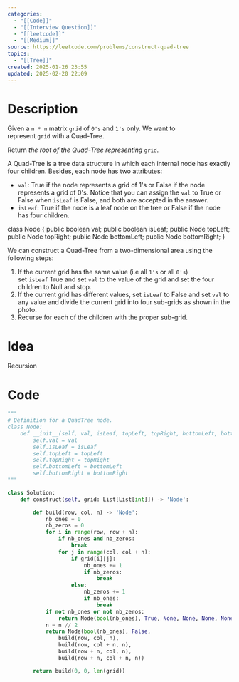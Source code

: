 ```yaml
---
categories:
  - "[[Code]]"
  - "[[Interview Question]]"
  - "[[leetcode]]"
  - "[[Medium]]"
source: https://leetcode.com/problems/construct-quad-tree
topics:
  - "[[Tree]]"
created: 2025-01-26 23:55
updated: 2025-02-20 22:09
---
```

# Description
Given a `n * n` matrix `grid` of `0's` and `1's` only. We want to represent `grid` with a Quad-Tree.

Return _the root of the Quad-Tree representing_ `grid`.

A Quad-Tree is a tree data structure in which each internal node has exactly four children. Besides, each node has two attributes:

- `val`: True if the node represents a grid of 1's or False if the node represents a grid of 0's. Notice that you can assign the `val` to True or False when `isLeaf` is False, and both are accepted in the answer.
- `isLeaf`: True if the node is a leaf node on the tree or False if the node has four children.

class Node {
    public boolean val;
    public boolean isLeaf;
    public Node topLeft;
    public Node topRight;
    public Node bottomLeft;
    public Node bottomRight;
}

We can construct a Quad-Tree from a two-dimensional area using the following steps:

1. If the current grid has the same value (i.e all `1's` or all `0's`) set `isLeaf` True and set `val` to the value of the grid and set the four children to Null and stop.
2. If the current grid has different values, set `isLeaf` to False and set `val` to any value and divide the current grid into four sub-grids as shown in the photo.
3. Recurse for each of the children with the proper sub-grid.
# Idea 
Recursion
# Code
```python
"""
# Definition for a QuadTree node.
class Node:
    def __init__(self, val, isLeaf, topLeft, topRight, bottomLeft, bottomRight):
        self.val = val
        self.isLeaf = isLeaf
        self.topLeft = topLeft
        self.topRight = topRight
        self.bottomLeft = bottomLeft
        self.bottomRight = bottomRight
"""

class Solution:
    def construct(self, grid: List[List[int]]) -> 'Node':

        def build(row, col, n) -> 'Node':
            nb_ones = 0
            nb_zeros = 0
            for i in range(row, row + n):
                if nb_ones and nb_zeros:
                    break
                for j in range(col, col + n):
                    if grid[i][j]:
                        nb_ones += 1
                        if nb_zeros:
                            break
                    else:
                        nb_zeros += 1
                        if nb_ones:
                            break
            if not nb_ones or not nb_zeros:
                return Node(bool(nb_ones), True, None, None, None, None)
            n = n // 2
            return Node(bool(nb_ones), False, 
                build(row, col, n),
                build(row, col + n, n),
                build(row + n, col, n),
                build(row + n, col + n, n))

        return build(0, 0, len(grid))
```